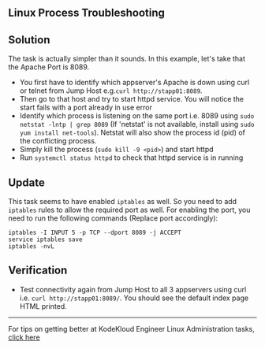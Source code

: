 ## Linux Process Troubleshooting
## Solution
The task is actually simpler than it sounds. In this example, let's take that the Apache Port is 8089.
* You first have to identify which appserver's Apache is down using curl or telnet from Jump Host e.g.`curl http://stapp01:8089`.
* Then go to that host and try to start httpd service. You will notice the start fails with a port already in use error
* Identify which process is listening on the same port i.e. 8089 using `sudo netstat -lntp | grep 8089` (If 'netstat' is not available, install using `sudo yum install net-tools`). Netstat will also show the process id (pid) of the conflicting process.
* Simply kill the process (`sudo kill -9 <pid>`) and start httpd
* Run `systemctl status httpd` to check that httpd service is in running

## Update
This task seems to have enabled `iptables` as well. So you need to add `iptables` rules to allow the required port as well. For enabling the port, you need to run the following commands (Replace port accordingly):
```
iptables -I INPUT 5 -p TCP --dport 8089 -j ACCEPT
service iptables save
iptables -nvL
```

## Verification
* Test connectivity again from Jump Host to all 3 appservers using curl i.e. `curl http://stapp01:8089/`. You should see the default index page HTML printed.

---
For tips on getting better at KodeKloud Engineer Linux Administration tasks, [click here](./README.md)